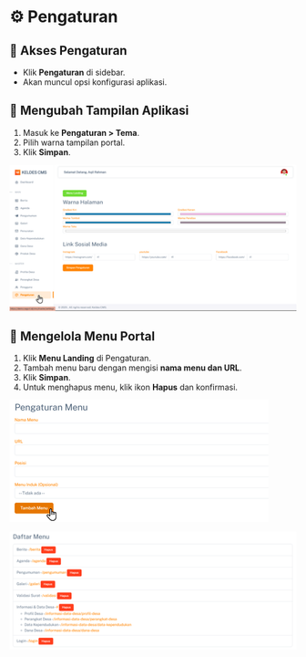 # ⚙️ Pengaturan

## **📌 Akses Pengaturan**

- Klik **Pengaturan** di sidebar.
- Akan muncul opsi konfigurasi aplikasi.

## **📌 Mengubah Tampilan Aplikasi**

1. Masuk ke **Pengaturan > Tema**.
2. Pilih warna tampilan portal.
3. Klik **Simpan**.

![Halaman Pengaturan](/img/nagori/image343.png)

## **📌 Mengelola Menu Portal**

1. Klik **Menu Landing** di Pengaturan.
2. Tambah menu baru dengan mengisi **nama menu dan URL**.
3. Klik **Simpan**.
4. Untuk menghapus menu, klik ikon **Hapus** dan konfirmasi.

![Halaman Pengaturan Menu](/img/nagori/image347.png)

![Halaman Pengaturan Menu](/img/nagori/image349.png)
